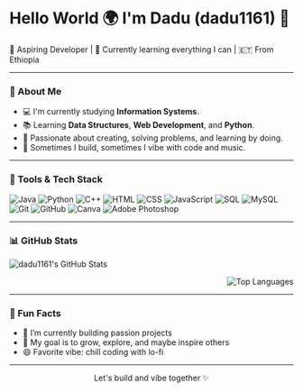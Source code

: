 <h1 align="left">Hello World 🌍 I'm Dadu (dadu1161) 👋</h1>

<p align="left">
  🚀 Aspiring Developer | 🌱 Currently learning everything I can | 🇪🇹 From Ethiopia
</p>

---

### 🔧 About Me

- 💻 I'm currently studying **Information Systems**.
- 📚 Learning **Data Structures**, **Web Development**, and **Python**.
- 🧠 Passionate about creating, solving problems, and learning by doing.
- 🧩 Sometimes I build, sometimes I vibe with code and music.

---

### 💼 Tools & Tech Stack
![Java](https://img.shields.io/badge/Java-ED8B00?style=flat-square&logo=java&logoColor=white)
![Python](https://img.shields.io/badge/Python-306998?style=flat-square&logo=python&logoColor=white)
![C++](https://img.shields.io/badge/C++-00599C?style=flat-square&logo=c%2B%2B&logoColor=white)
![HTML](https://img.shields.io/badge/HTML5-e34c26?style=flat-square&logo=html5&logoColor=white)
![CSS](https://img.shields.io/badge/CSS3-1572B6?style=flat-square&logo=css3&logoColor=white)
![JavaScript](https://img.shields.io/badge/JavaScript-F7DF1E?style=flat-square&logo=javascript&logoColor=black)
![SQL](https://img.shields.io/badge/SQL-4479A1?style=flat-square&logo=postgresql&logoColor=white)
![MySQL](https://img.shields.io/badge/MySQL-005C84?style=flat-square&logo=mysql&logoColor=white)
![Git](https://img.shields.io/badge/Git-F05032?style=flat-square&logo=git&logoColor=white)
![GitHub](https://img.shields.io/badge/GitHub-181717?style=flat-square&logo=github)
![Canva](https://img.shields.io/badge/Canva-00C4CC?style=flat-square&logo=canva&logoColor=white)
![Adobe Photoshop](https://img.shields.io/badge/Adobe%20Photoshop-31A8FF?style=flat-square&logo=adobe-photoshop&logoColor=white)

---

### 📊 GitHub Stats

<p align="left">
  <img src="https://github-readme-stats.vercel.app/api?username=dadu1161&show_icons=true&theme=radical" alt="dadu1161's GitHub Stats" />
  <br />
  </p>
  <p align="right">
  <img src="https://github-readme-stats.vercel.app/api/top-langs/?username=dadu1161&layout=compact&theme=radical" alt="Top Languages" />
</p>

---

### 🧠 Fun Facts

- 🔭 I’m currently building passion projects
- 🎯 My goal is to grow, explore, and maybe inspire others
- 😄 Favorite vibe: chill coding with lo-fi

---

<p align="center">
  Let's build and vibe together ✨
</p>
